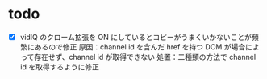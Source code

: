 # todo

-   [x] vidIQ のクローム拡張を ON にしているとコピーがうまくいかないことが頻繁にあるので修正
        原因：channel id を含んだ href を持つ DOM が場合によって存在せず、channel id が取得できない
        処置：二種類の方法で channel id を取得するように修正
